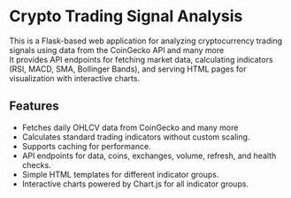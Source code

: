 # Crypto Trading Signal Analysis

This is a Flask-based web application for analyzing cryptocurrency trading signals using data from the CoinGecko API and many more   
It provides API endpoints for fetching market data, calculating indicators (RSI, MACD, SMA, Bollinger Bands), and serving HTML pages for visualization with interactive charts.

## Features
- Fetches daily OHLCV data from CoinGecko and many more 
- Calculates standard trading indicators without custom scaling.
- Supports caching for performance.
- API endpoints for data, coins, exchanges, volume, refresh, and health checks.
- Simple HTML templates for different indicator groups.
- Interactive charts powered by Chart.js for all indicator groups.
